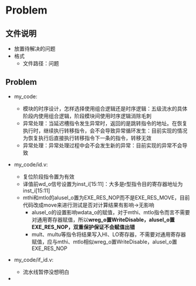 # Problem

## 文件说明 
- 放置待解决的问题 
- 格式
    - 文件路径：问题

## Problem 
- my_code: 
    - 模块的时序设计，怎样选择使用组合逻辑还是时序逻辑：五级流水的具体阶段内使用组合逻辑，阶段模块间使用时序逻辑消除毛刺 
    - 异常处理：当延迟槽指令发生异常时，返回的是跳转指令的地址。在恢复执行时，继续执行转移指令，会不会导致异常循环发生：目前实现的情况为恢复执行后直接执行转移指令下一条的指令，转移无效
    - 异常处理：异常处理过程中会不会发生新的异常：目前实现的异常不会导致

- my_code/id.v: 
    - 复位阶段指令置为有效 
    - 译值前wd_o信号设置为inst_i[15:11]：大多是r型指令目的寄存器地址为inst_i[15:11] 
    - mthi和mtlo的alusel_o置为EXE_RES_NOP而不是EXE_RES_MOVE，目前代码改成move来进行测试是否对计算结果有影响->无影响
        - alusel_o的设置影响wdata_o的赋值，对于mthi、mtlo指令而言不需要对通用寄存器赋值，所以**wreg_o置WriteDisable，alusel_o置EXE_RES_NOP，双重保护保证不会赋值出错**
        - mult、multu等指令将结果写入HI、LO寄存器，不需要对通用寄存器赋值，应与mthi、mtlo相似wreg_o置WriteDisable，alusel_o置EXE_RES_NOP

- my_code/if_id.v:
    - 流水线暂停没想明白


-